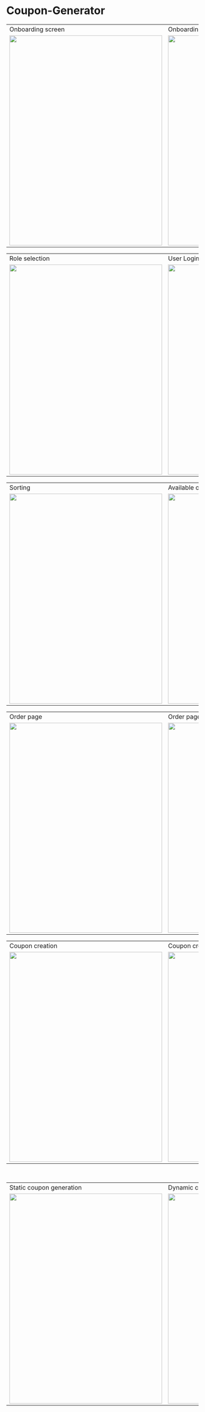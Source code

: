 # Coupon-Generator


<table>
  <tr>
    <td>Onboarding screen</td>
    <td>Onboarding Screen</td>
    <td>Homepage</td>
  </tr>
  <tr>
    <td><img src="https://user-images.githubusercontent.com/114094669/236227341-6f12d685-c6b3-4c13-b338-bcb3dc161e24.png" width=400 height=550></td>
    <td><img src="https://user-images.githubusercontent.com/114094669/236227364-c437b987-bf75-4a0b-8ea4-748617b5350a.png" width=400 height=550></td>
    <td><img src="https://user-images.githubusercontent.com/114094669/236227389-2c4d489a-7051-408c-bec9-4a2db08abae7.png" width=400 height=550></td>
  </tr>
 </table>
 
 
 
 
 <table>
  <tr>
    <td>Role selection</td>
    <td>User Login</td>
    <td>Product display</td>
  </tr>
  <tr>
    <td><img src="https://user-images.githubusercontent.com/114094669/236227404-0442c413-5d27-48cd-a5c9-1ff7502fdd32.png" width=400 height=550></td>
    <td><img src="https://user-images.githubusercontent.com/114094669/236227419-b36c1f72-ceb9-49d7-9a4b-f404872b2aae.png" width=400 height=550></td>
    <td><img src="https://user-images.githubusercontent.com/114094669/236227437-29c07fc9-bfb6-4fdf-a7e5-5c2e90532d6c.png" width=400 height=550></td>
  </tr>
 </table>
 
 
  <table>
  <tr>
    <td>Sorting</td>
    <td>Available coupons</td>
    <td>Order summary</td>
  </tr>
  <tr>
    <td><img src="https://user-images.githubusercontent.com/114094669/236227461-3df0d4c0-a132-4f53-b947-185d18d3db80.png" width=400 height=550></td>
    <td><img src="https://user-images.githubusercontent.com/114094669/236227481-0b3ed013-d5f4-450c-872c-0c7f3413c2a6.png" width=400 height=550></td>
    <td><img src="https://user-images.githubusercontent.com/114094669/236227495-f6e1a968-601c-4f16-abb2-4b4596f94743.png" width=400 height=550></td>
  </tr>
 </table>
 
 <table>
  <tr>
    <td>Order page</td>
    <td>Order page</td>
    <td>Admin login</td>
  </tr>
  <tr>
    <td><img src="https://user-images.githubusercontent.com/114094669/236227511-2b8d88b4-b70d-4fa4-8079-7e389f73c7a6.png" width=400 height=550></td>
    <td><img src="https://user-images.githubusercontent.com/114094669/236227528-85bc9371-4d96-40f7-b4bf-126b20ed518c.png" width=400 height=550></td>
    <td><img src="https://user-images.githubusercontent.com/114094669/236227542-d268423d-b7b1-4795-be0a-143129c7fe5a.png" width=400 height=550></td>
  </tr>
 </table>
 
 
 
 
 <table>
  <tr>
    <td>Coupon creation</td>
    <td>Coupon creation</td>
    <td>Static coupon generator</td>
  </tr>
  <tr>
    <td><img src="https://user-images.githubusercontent.com/114094669/236227577-dafbe3a6-2f5b-45fa-8468-a784be01cde2.png" width=400 height=550></td>
    <td><img src="https://user-images.githubusercontent.com/114094669/236227588-a2674884-6d07-4d02-a77b-31a74e0d9bfe.png" width=400 height=550></td>
    <td><img src="https://user-images.githubusercontent.com/114094669/236227605-9457f087-1a2c-491e-a6f6-0a8e7edf4775.png" width=400 height=550></td>
  </tr>
 </table>
 
 
  <table>
  <tr>
    <td>Static coupon generation</td>
    <td>Dynamic coupon generation</td>
    <td>Random coupon code generator</td>
  </tr>
  <tr>
    <td><img src="https://user-images.githubusercontent.com/114094669/236227617-57554977-21a5-4eb4-833f-ef276fce86c5.png" width=400 height=550></td>
    <td><img src="https://user-images.githubusercontent.com/114094669/236227635-734c1431-bcef-490b-8e90-3ee7d396bbd5.png" width=400 height=550></td>
    <td><img src="https://user-images.githubusercontent.com/114094669/236227650-07b72179-e41e-4bbb-9228-b8ef10a634ee.png" width=400 height=550></td>
  </tr>
 </table>
